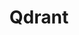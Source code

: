 ---
draft: false
title: Qdrant
content:
  id: qdrant
  name: Qdrant
  website: https://qdrant.tech/#
  short_description: High-performance, massive-scale Vector Database for the next generation of AI.
---